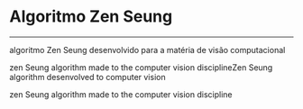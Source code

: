 # Algoritmo Zen Seung

---

algoritmo Zen Seung desenvolvido para a matéria de visão computacional

zen Seung algorithm made to the computer vision disciplineZen Seung algorithm desenvolved to computer vision 

zen Seung algorithm made to the computer vision discipline

